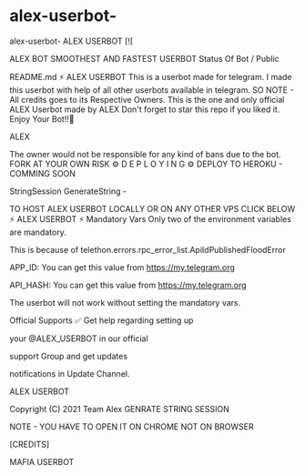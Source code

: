 # alex-userbot-
alex-userbot-
ALEX USERBOT
[![

ALEX BOT
SMOOTHEST AND FASTEST USERBOT
Status Of Bot
/ Public

README.md ⚡ ALEX USERBOT This is a userbot made for telegram. I made this userbot with help of all other userbots available in telegram. SO NOTE - All credits goes to its Respective Owners. This is the one and only official ALEX Userbot made by ALEX Don't forget to star this repo if you liked it. Enjoy Your Bot!!💝

ALEX

The owner would not be responsible for any kind of bans due to the bot. FORK AT YOUR OWN RISK ⚙️ D E P L O Y I N G ⚙️ DEPLOY TO HEROKU - COMMING SOON

StringSession GenerateString -

TO HOST ALEX USERBOT LOCALLY OR ON ANY OTHER VPS CLICK BELOW ⚡ ALEX USERBOT ⚡ Mandatory Vars Only two of the environment variables are mandatory.

This is because of telethon.errors.rpc_error_list.ApiIdPublishedFloodError

APP_ID: You can get this value from https://my.telegram.org

API_HASH: You can get this value from https://my.telegram.org

The userbot will not work without setting the mandatory vars.

Official Supports ✅ Get help regarding setting up

your @ALEX_USERBOT in our official

support Group and get updates

notifications in Update Channel.

ALEX USERBOT

Copyright (C) 2021 Team Alex
GENRATE STRING SESSION

NOTE - YOU HAVE TO OPEN IT ON CHROME NOT ON BROWSER

[CREDITS]

MAFIA USERBOT
